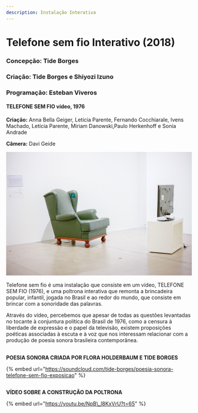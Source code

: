 ```yaml
---
description: Instalação Interativa
---
```


# Telefone sem fio Interativo \(2018\)

### Concepção: Tide Borges

### Criação: Tide Borges e Shiyozi Izuno

### Programação: Esteban Viveros



#### TELEFONE SEM FIO vídeo, 1976 

**Criação:** Anna Bella Geiger, Leticia Parente, Fernando Cocchiarale, Ivens Machado, Letícia Parente, Miriam Danowski,Paulo Herkenhoff e Sonia Andrade

**Câmera:** Davi Geide

![](../../../../.gitbook/assets/telefone_sem_fio_virtual.jpg)

Telefone sem fio é uma  instalação que consiste em um vídeo, TELEFONE SEM FIO \(1976\), e uma poltrona interativa que remonta a brincadeira popular, infantil, jogada no Brasil e ao redor do mundo, que consiste em brincar com a sonoridade das palavras.

Através do vídeo, percebemos que apesar de todas as questões levantadas no tocante à conjuntura política do Brasil de 1976, como a censura à liberdade de expressão e o papel da televisão, existem proposições poéticas associadas à escuta e à voz que nos interessam relacionar com a produção de poesia sonora brasileira contemporânea.

## 

**POESIA SONORA CRIADA POR FLORA HOLDERBAUM E TIDE BORGES**

{% embed url="https://soundcloud.com/tide-borges/poesia-sonora-telefone-sem-fio-exposicao" %}

## 

**VÍDEO SOBRE A CONSTRUÇÃO DA POLTRONA**

{% embed url="https://youtu.be/NpB\_l8KxVrU?t=65" %}

